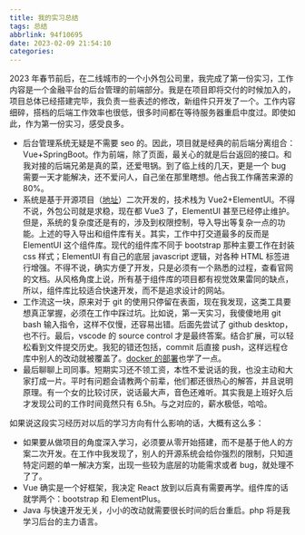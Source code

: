 ```yaml
---
title: 我的实习总结
tags: 总结
abbrlink: 94f10695
date: 2023-02-09 21:54:10
categories:
---
```


2023 年春节前后，在二线城市的一个小外包公司里，我完成了第一份实习，工作内容是一个金融平台的后台管理的前端部分。我是在项目即将交付的时候加入的，项目总体已经搭建完毕，我负责一些表述的修改，新组件只开发了一个。工作内容细碎，搭档的后端工作效率也很低，很多时间都在等待服务器重启中度过。即使如此，作为第一份实习，感受良多。

- 后台管理系统无疑是不需要 seo 的。因此，项目就是经典的前后端分离组合：Vue+SpringBoot。作为前端，除了页面，最关心的就是后台返回的接口。和我对接的后端兄弟是真的菜，还爱甩锅。到了临上线的几天，更是一个 bug 需要一天才能解决，还不爱问人，自己坐在那里瞎想。他占我工作痛苦来源的 80%。
- 系统是基于开源项目（[地址](https://gitee.com/y_project/RuoYi-Vue)）二次开发的，技术栈为 Vue2+ElementUI。不得不说，外包公司就是求稳，现在都 Vue3 了，ElementUI 甚至已经停止维护。但是，系统的复杂度还是有的，涉及到权限控制，导入导出等复杂一点的功能。上述的导入导出和组件库有关。其实，工作中打交道最多的反而是 ElementUI 这个组件库。现代的组件库不同于 bootstrap 那种主要工作在封装 css 样式；ElementUI 有自己的底层 javascript 逻辑，对各种 HTML 标签进行增强。不得不说，确实方便了开发，只是必须有一个熟悉的过程，查看官网的文档。从风格角度上说，所有基于组件库的项目都有视觉效果雷同的缺点，所以，组件库比较适合快速开发，而不是追求设计的网站。
- 工作流这一块，原来对于 git 的使用只停留在表面，现在我发现，这类工具要想真正掌握，必须在工作中踩过坑。比如说，第一天实习，我傻傻地用 git bash 输入指令，这样不仅慢，还容易出错。后面先尝试了 github desktop，也不行。最后，vscode 的 source control 才是最终答案。结合扩展，可以轻松看到文件提交历史。我犯的错还包括，commit 后直接 push，这样远程仓库中别人的改动就被覆盖了。[docker 的部署](https://rula.life/2023/01/31/Docker%E5%85%A5%E9%97%A8/)也学了一点。
- 最后聊聊上司同事。短期实习还不领工资，本性不爱说话的我，也没主动和大家打成一片。平时有问题会请教两个前辈，他们都还很热心的解答，并且说明原理。有一个女的比较讨厌，说话最大声，音色还难听。其实我是上班好久后才发现公司的工作时间竟然只有 6.5h。与之对应的，薪水极低，哈哈。

如果说这段实习经历对以后的学习方向有什么影响的话，大概有这么多：

- 如果要从做项目的角度深入学习，必须要从零开始搭建，而不是基于他人的方案二次开发。在工作中我发现了，别人的开源系统会给你强烈的限制，只知道特定问题的单一解决方案，出现一些较为底层的功能需求或者 bug，就处理不了了。
- Vue 确实是一个好框架，我决定 React 放到以后真有需要再学。组件库的话就学两个：bootstrap 和 ElementPlus。
- Java 与快速开发无关，小小的改动就需要很长时间的后台重启。php 将是我学习后台的主力语言。
